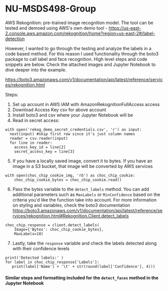 # NU-MSDS498-Group

AWS Rekognition: pre-trained image recognition model. The tool can be tested and demoed using AWS's own demo tool - 
https://us-east-2.console.aws.amazon.com/rekognition/home?region=us-east-2#/label-detection

However, I wanted to go through the testing and analyze the labels in a code based method. For this reason I used functionality through the boto3 package to call label and face recognition. High level steps and code snippets are below. Check the attached images and Jupyter Notebook to dive deeper into the example. 

https://boto3.amazonaws.com/v1/documentation/api/latest/reference/services/rekognition.html

Steps:
1. Set up account in AWS IAM with AmazonRekognitionFullAccess access
2. Download Access Key csv for above account
3. Install boto3 and csv where your Jupyter Notebook will be
4. Read in secret access:
```
with open('rekog_demo_secret_credentials.csv', 'r') as input:
  next(input) #skip first row since it's just column names
  reader = csv.reader(input)
  for line in reader:
    access_key_id = line[2]
    secret_access_key = line[3]
 ```
5. If you have a locally saved image, convert it to bytes. If you have an image in a S3 bucket, that image will be converted by AWS services
```
with open(choc_chip_cookie_img, 'rb') as choc_chip_cookie:
    choc_chip_cookie_bytes = choc_chip_cookie.read()
```
6. Pass the bytes variable to the ```detect_labels``` method. You can add additional parameters such as ```MaxLabels``` or ```MinConfidence``` based on the criteria you'd like the function take into account. For more information on styling and variables, check the boto3 documentation
https://boto3.amazonaws.com/v1/documentation/api/latest/reference/services/rekognition.html#Rekognition.Client.detect_labels
```
choc_chip_response = client.detect_labels(
    Image={'Bytes': choc_chip_cookie_bytes},
    MaxLabels=10)
 ```
 7. Lastly, take the ```response``` variable and check the labels detected along with their confidence levels
 ```
 print('Detected labels:' )
 for label in choc_chip_response['Labels']:
    print(label['Name'] + '\t' + str(round(label['Confidence'], 4)))
```

#### Similar steps and formatting included for the ```detect_faces``` method in the Jupyter Notebook
